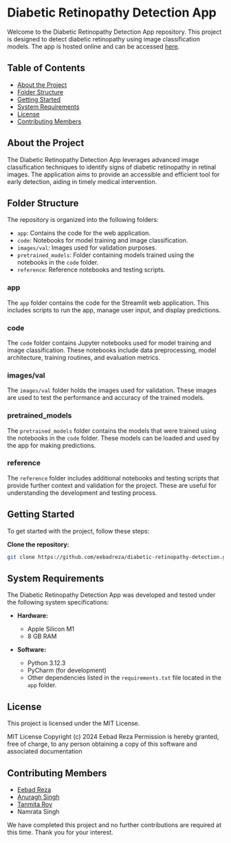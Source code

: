 # Diabetic Retinopathy Detection App

Welcome to the Diabetic Retinopathy Detection App repository. This project is designed to detect diabetic retinopathy using image classification models. The app is hosted online and can be accessed [here](https://drdetectionsdp.streamlit.app/).

## Table of Contents

- [About the Project](#about-the-project)
- [Folder Structure](#folder-structure)
- [Getting Started](#getting-started)
- [System Requirements](#system-requirements)
- [License](#license)
- [Contributing Members](#contributing-members)

## About the Project

The Diabetic Retinopathy Detection App leverages advanced image classification techniques to identify signs of diabetic retinopathy in retinal images. The application aims to provide an accessible and efficient tool for early detection, aiding in timely medical intervention.

## Folder Structure

The repository is organized into the following folders:

- `app`: Contains the code for the web application.
- `code`: Notebooks for model training and image classification.
- `images/val`: Images used for validation purposes.
- `pretrained_models`: Folder containing models trained using the notebooks in the `code` folder.
- `reference`: Reference notebooks and testing scripts.

### app

The `app` folder contains the code for the Streamlit web application. This includes scripts to run the app, manage user input, and display predictions.

### code

The `code` folder contains Jupyter notebooks used for model training and image classification. These notebooks include data preprocessing, model architecture, training routines, and evaluation metrics.

### images/val

The `images/val` folder holds the images used for validation. These images are used to test the performance and accuracy of the trained models.

### pretrained_models

The `pretrained_models` folder contains the models that were trained using the notebooks in the `code` folder. These models can be loaded and used by the app for making predictions.

### reference

The `reference` folder includes additional notebooks and testing scripts that provide further context and validation for the project. These are useful for understanding the development and testing process.

## Getting Started

To get started with the project, follow these steps:

 **Clone the repository:**

   ```bash
   git clone https://github.com/eebadreza/diabetic-retinopathy-detection.git
   ```
## System Requirements

The Diabetic Retinopathy Detection App was developed and tested under the following system specifications:

- **Hardware:**
  - Apple Silicon M1
  - 8 GB RAM

- **Software:**
  - Python 3.12.3
  - PyCharm (for development)
  - Other dependencies listed in the `requirements.txt` file located in the `app` folder.

## License

This project is licensed under the MIT License. 

MIT License
Copyright (c) 2024 Eebad Reza
Permission is hereby granted, free of charge, to any person obtaining a copy
of this software and associated documentation

## Contributing Members

- [Eebad Reza](https://github.com/eebadreza)
- [Anuragh Singh](https://github.com/Anurag21102000)
- [Tanmita Roy](https://github.com/Tr1120)
- Namrata Singh

We have completed this project and no further contributions are required at this time. Thank you for your interest.






